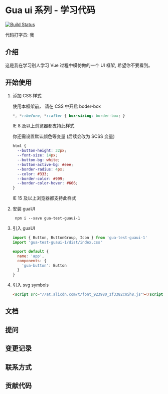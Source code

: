 # Gua ui 系列 - 学习代码

[![Build Status](https://travis-ci.org/guakun/gua-ui-demo.svg?branch=master)](https://travis-ci.org/guakun/gua-ui-demo)

代码打字员: 我

## 介绍

这是我在学习别人学习 Vue 过程中模仿做的一个 UI 框架, 希望你不要看到。

## 开始使用

1. 添加 CSS 样式

    使用本框架前， 请在 CSS 中开启 boder-box
    ```css
    *, *::before, *::after { box-sizing: border-box; }
    ```
    IE 8 及以上浏览器都支持此样式

    你还需设置默认颜色等变量 (后续会改为 SCSS 变量)

    ```css
    html {
      --button-height: 32px;
      --font-size: 14px;
      --button-bg: white;
      --button-active-bg: #eee;
      --border-radius: 4px;
      --color: #333;
      --border-color: #999;
      --border-color-hover: #666;
    }
    ```
    IE 15 及以上浏览器都支持此样式

2. 安装 guaUI

    ```
     npm i --save gua-test-guaui-1
    ```

3. 引入 guaUI

    ```javascript
    import { Button, ButtonGroup, Icon } from 'gua-test-guaui-1'
    import 'gua-test-guaui-1/dist/index.css'

    export default {
      name: 'app',
      components: {
        'gua-button': Button
      }
    }
    ```
4. 引入 svg symbols

    ```html
    <script src="//at.alicdn.com/t/font_923980_zf3382cn5h8.js"></script>
    ```

## 文档

## 提问

## 变更记录

## 联系方式

## 贡献代码

